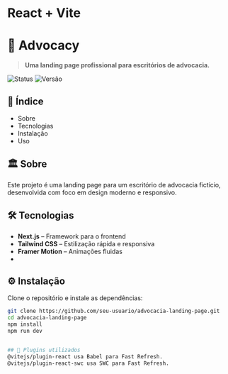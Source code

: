 # React + Vite

# 📜 Advocacy

> **Uma landing page profissional para escritórios de advocacia.**

![Status](https://img.shields.io/badge/status-em%20desenvolvimento-yellow)
![Versão](https://img.shields.io/badge/versão-1.0-blue)

## 📌 Índice
- Sobre
- Tecnologias
- Instalação
- Uso

## 🏛️ Sobre
Este projeto é uma landing page para um escritório de advocacia fictício, desenvolvida com foco em design moderno e responsivo.

## 🛠 Tecnologias
- **Next.js** – Framework para o frontend
- **Tailwind CSS** – Estilização rápida e responsiva
- **Framer Motion** – Animações fluidas
- 

## ⚙️ Instalação  
Clone o repositório e instale as dependências:  
```sh
git clone https://github.com/seu-usuario/advocacia-landing-page.git  
cd advocacia-landing-page  
npm install  
npm run dev  


## 🔧 Plugins utilizados
@vitejs/plugin-react usa Babel para Fast Refresh.
@vitejs/plugin-react-swc usa SWC para Fast Refresh.
